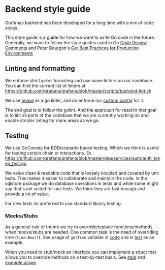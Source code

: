 # Backend style guide

Grafanas backend has been developed for a long time with a mix of code styles.

This style guide is a guide for how we want to write Go code in the future. Generally, we want to follow the style guides used in Go [Code Review Comments](https://code.google.com/p/go-wiki/wiki/CodeReviewComments) and Peter Bourgon's [Go: Best Practices for Production Environments](http://peter.bourgon.org/go-in-production/#formatting-and-style)

## Linting and formatting
We enforce strict `gofmt` formating and use some linters on our codebase. You can find the current list of linters at https://github.com/grafana/grafana/blob/master/scripts/backend-lint.sh

We use [revive](https://github.com/mgechev/revive) as a go linter, and do enforce our [custom config](https://github.com/grafana/grafana/blob/master/conf/revive.toml) for it.

The end goal is to follow the golint. And the approuch for reachin that goal is to lint all parts of the codebase that we are currently working on and enable stricter linting for more areas as we go. 

## Testing
We use GoConvey for BDD/scenario based testing. Which we think is useful for testing certain chain or interactions. Ex https://github.com/grafana/grafana/blob/master/pkg/services/auth/auth_token_test.go

We value clean & readable code that is loosely coupled and covered by unit tests. This makes it easier to collaborate and maintain the code. In the sqlstore package we do database operations in tests and while some might say that's not suited for unit tests. We think they are fast enough and provide a lot of value. 

For new tests its preferred to use standard library testing.

### Mocks/Stubs
As a general rule of thumb we try to override/replace functions/methods when mocks/stubs are needed. One common task is the need of overriding time (`time.Now()`). See usage of `getTime` variable in [code](https://github.com/grafana/grafana/blob/52c39904120fb0b98494b961be67bb47574245b1/pkg/services/auth/auth_token.go#L22) and in [test](https://github.com/grafana/grafana/blob/52c39904120fb0b98494b961be67bb47574245b1/pkg/services/auth/auth_token_test.go#L23-L26) as an example.

When you need to stub/mock an interface you can implement a struct that allows you to override methods on a test-by-test basis. See [stub](https://github.com/grafana/grafana/blob/52c39904120fb0b98494b961be67bb47574245b1/pkg/services/auth/testing.go) and [example usage](https://github.com/grafana/grafana/blob/52c39904120fb0b98494b961be67bb47574245b1/pkg/middleware/middleware_test.go#L153-L180).
